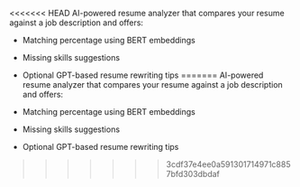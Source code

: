 <<<<<<< HEAD
AI-powered resume analyzer that compares your resume against a job description and offers:

- Matching percentage using BERT embeddings
- Missing skills suggestions
- Optional GPT-based resume rewriting tips
=======
AI-powered resume analyzer that compares your resume against a job description and offers:

- Matching percentage using BERT embeddings
- Missing skills suggestions
- Optional GPT-based resume rewriting tips
>>>>>>> 3cdf37e4ee0a591301714971c8857bfd303dbdaf
